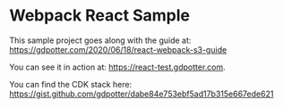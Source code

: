 # Webpack React Sample

This sample project goes along with the guide at: https://gdpotter.com/2020/06/18/react-webpack-s3-guide
 
You can see it in action at: https://react-test.gdpotter.com. 

You can find the CDK stack here: https://gist.github.com/gdpotter/dabe84e753ebf5ad17b315e667ede621
